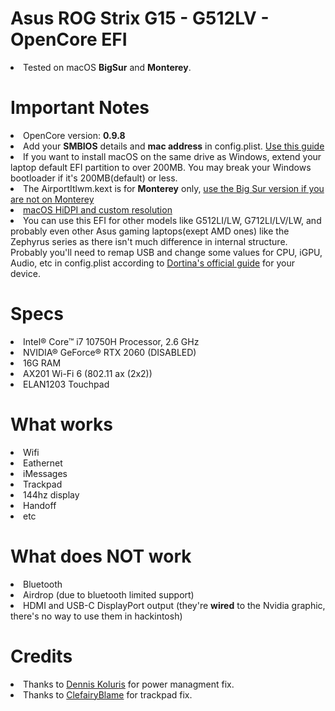 # Asus ROG Strix G15 - G512LV - OpenCore EFI
 
<li>Tested on macOS <b>BigSur</b> and <b>Monterey</b>.</li>
 
<h1>Important Notes</h1>
<li>OpenCore version: <b>0.9.8</b></li>
<li>Add your <b>SMBIOS</b> details and <b>mac address</b> in config.plist. <a href="https://dortania.github.io/OpenCore-Install-Guide/config-laptop.plist/coffee-lake-plus.html#platforminfo">Use this guide</a></li>
<li>If you want to install macOS on the same drive as Windows, extend your laptop default EFI partition to over 200MB. You may break your Windows bootloader if it's 200MB(default) or less.</li>
<li>The AirportItlwm.kext is for <b>Monterey</b> only, <a href="https://github.com/OpenIntelWireless/itlwm/releases">use the Big Sur version if you are not on Monterey</a></li>
<li><a href="https://github.com/usr-sse2/RDM">macOS HiDPI and custom resolution</a></li>
<li>You can use this EFI for other models like G512LI/LW, G712LI/LV/LW, and probably even other Asus gaming laptops(exept AMD ones) like the Zephyrus series as there isn't much difference in internal structure. Probably you'll need to remap USB and change some values for CPU, iGPU, Audio, etc in config.plist according to <a href="https://dortania.github.io/OpenCore-Install-Guide">Dortina's official guide</a> for your device.</li>
 
<h1>Specs</h1>
<li>Intel® Core™ i7 10750H Processor, 2.6 GHz</li>
<li>NVIDIA® GeForce® RTX 2060 (DISABLED)</li>
<li>16G RAM</li>
<li>AX201 Wi-Fi 6 (802.11 ax (2x2))</li>
<li>ELAN1203 Touchpad</li>
 
<h1>What works</h1>
<li>Wifi</li>
<li>Eathernet</li>
<li>iMessages</li>
<li>Trackpad</li>
<li>144hz display</li>
<li>Handoff</li>
<li>etc</li>
 
<h1>What does NOT work</h1>
<li>Bluetooth</li>
<li>Airdrop (due to bluetooth limited support)</li>
<li>HDMI and USB-C DisplayPort output (they're <b>wired</b> to the Nvidia graphic, there's no way to use them in hackintosh)</li>
 
<h1>Credits</h1>
<li>Thanks to <a href="https://github.com/dkoluris">Dennis Koluris</a> for power managment fix.</li>
<li>Thanks to <a href="https://github.com/ClefairyBlame">ClefairyBlame</a> for trackpad fix.</li>

